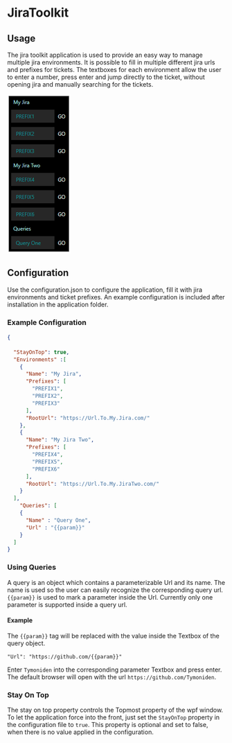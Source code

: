 # JiraToolkit

## Usage
The jira toolkit application is used to provide an easy way to manage multiple jira environments. It is possible to fill in multiple different jira urls and prefixes for tickets. The textboxes for each environment allow the user to enter a number, press enter and jump directly to the ticket, without opening jira and manually searching for the tickets.

![alt text](./Images/application.png "Example configuration, with two jiras and three ticket prefixes for each jira.")


## Configuration

Use the configuration.json to configure the application, fill it with jira environments and ticket prefixes. An example configuration is included after installation in the application folder.

### Example Configuration

```json
{

  "StayOnTop": true,
  "Environments" :[
    {
      "Name": "My Jira",
      "Prefixes": [
        "PREFIX1",
        "PREFIX2",
        "PREFIX3"
      ],
      "RootUrl": "https://Url.To.My.Jira.com/"
    },
    {
      "Name": "My Jira Two",
      "Prefixes": [
        "PREFIX4",
        "PREFIX5",
        "PREFIX6"
      ],
      "RootUrl": "https://Url.To.My.JiraTwo.com/"
    }
  ],
    "Queries": [
    {
      "Name" : "Query One",
      "Url" : "{{param}}"
    }
  ]
}
```

### Using Queries

A query is an object which contains a parameterizable Url and its name. The name is used so the user can easily recognize the corresponding query url.
```{{param}}``` is used to mark a parameter inside the Url. Currently only one parameter is supported inside a query url.

#### Example

The ```{{param}}``` tag will be replaced with the value inside the Textbox of the query object.

```
"Url": "https://github.com/{{param}}"
```
Enter ```Tymoniden``` into the corresponding parameter Textbox and press enter. The default browser will open with the url ```https://github.com/Tymoniden```.

### Stay On Top

The stay on top property controls the Topmost property of the wpf window. To let the application force into the front, just set the ```StayOnTop``` property in the configuration file to ```true```.
This property is optional and set to false, when there is no value applied in the configuration.
